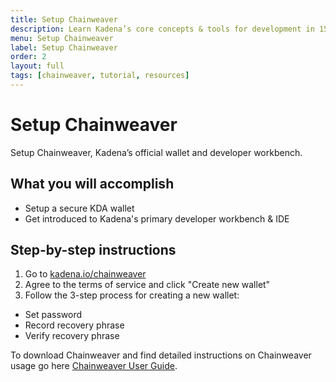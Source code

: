 ```yaml
---
title: Setup Chainweaver
description: Learn Kadena’s core concepts & tools for development in 15 minutes
menu: Setup Chainweaver
label: Setup Chainweaver
order: 2
layout: full
tags: [chainweaver, tutorial, resources]
---
```


# Setup Chainweaver

Setup Chainweaver, Kadena’s official wallet and developer workbench.

## What you will accomplish

- Setup a secure KDA wallet
- Get introduced to Kadena's primary developer workbench & IDE

## Step-by-step instructions

1. Go to [kadena.io/chainweaver](https://kadena.io/chainweaver-tos/)
2. Agree to the terms of service and click "Create new wallet"
3. Follow the 3-step process for creating a new wallet:

- Set password
- Record recovery phrase
- Verify recovery phrase

To download Chainweaver and find detailed instructions on Chainweaver usage go
here [Chainweaver User Guide](/kadena/wallets/chainweaver).
